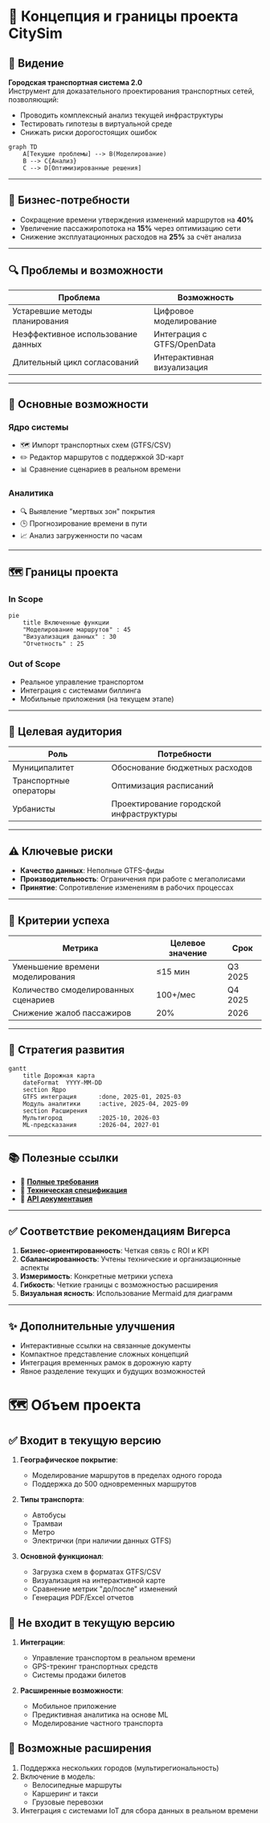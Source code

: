 # 🧭 Концепция и границы проекта CitySim

## 🌟 Видение

**Городская транспортная система 2.0**  
Инструмент для доказательного проектирования транспортных сетей, позволяющий:
- Проводить комплексный анализ текущей инфраструктуры
- Тестировать гипотезы в виртуальной среде
- Снижать риски дорогостоящих ошибок

```mermaid
graph TD
    A[Текущие проблемы] --> B(Моделирование)
    B --> C{Анализ}
    C --> D[Оптимизированные решения]
```

---

## 🎯 Бизнес-потребности

- Сокращение времени утверждения изменений маршрутов на **40%**
- Увеличение пассажиропотока на **15%** через оптимизацию сети
- Снижение эксплуатационных расходов на **25%** за счёт анализа

---

## 🔍 Проблемы и возможности

| Проблема                        | Возможность                    |
|---------------------------------|--------------------------------|
| Устаревшие методы планирования  | Цифровое моделирование         |
| Неэффективное использование данных | Интеграция с GTFS/OpenData     |
| Длительный цикл согласований    | Интерактивная визуализация     |

---

## 🧩 Основные возможности

### Ядро системы
- 🗺️ Импорт транспортных схем (GTFS/CSV)
- ✏️ Редактор маршрутов с поддержкой 3D-карт
- 📊 Сравнение сценариев в реальном времени

### Аналитика
- 🔍 Выявление "мертвых зон" покрытия
- 🕒 Прогнозирование времени в пути
- 📈 Анализ загруженности по часам

---

## 🗺 Границы проекта

### In Scope

```mermaid
pie
    title Включенные функции
    "Моделирование маршрутов" : 45
    "Визуализация данных" : 30
    "Отчетность" : 25
```

### Out of Scope
- Реальное управление транспортом
- Интеграция с системами биллинга
- Мобильные приложения (на текущем этапе)

---

## 👥 Целевая аудитория

| Роль                 | Потребности                         |
|----------------------|--------------------------------------|
| Муниципалитет        | Обоснование бюджетных расходов       |
| Транспортные операторы | Оптимизация расписаний              |
| Урбанисты            | Проектирование городской инфраструктуры |

---

## ⚠️ Ключевые риски

- **Качество данных**: Неполные GTFS-фиды  
- **Производительность**: Ограничения при работе с мегаполисами  
- **Принятие**: Сопротивление изменениям в рабочих процессах  

---

## 🎯 Критерии успеха

| Метрика                         | Целевое значение | Срок       |
|----------------------------------|------------------|------------|
| Уменьшение времени моделирования | ≤15 мин          | Q3 2025    |
| Количество смоделированных сценариев | 100+/мес     | Q4 2025    |
| Снижение жалоб пассажиров        | 20%              | 2026       |

---

## 🔮 Стратегия развития

```mermaid
gantt
    title Дорожная карта
    dateFormat  YYYY-MM-DD
    section Ядро
    GTFS интеграция      :done, 2025-01, 2025-03
    Модуль аналитики     :active, 2025-04, 2025-09
    section Расширения
    Мультигород          :2025-10, 2026-03
    ML-предсказания      :2026-04, 2027-01
```

---

## 📚 Полезные ссылки

- 📄 **[Полные требования](./requirements.md)**
- 🔧 **[Техническая спецификация](./tech-spec.md)**
- 📡 **[API документация](./openapi.yml)**

---

## ✅ Соответствие рекомендациям Вигерса

1. **Бизнес-ориентированность**: Четкая связь с ROI и KPI  
2. **Сбалансированность**: Учтены технические и организационные аспекты  
3. **Измеримость**: Конкретные метрики успеха  
4. **Гибкость**: Четкие границы с возможностью расширения  
5. **Визуальная ясность**: Использование Mermaid для диаграмм  

---

## ✨ Дополнительные улучшения

- Интерактивные ссылки на связанные документы  
- Компактное представление сложных концепций  
- Интеграция временных рамок в дорожную карту  
- Явное разделение текущих и будущих возможностей  

# 🗺️ Объем проекта

## ✅ Входит в текущую версию
1. **Географическое покрытие**:
   - Моделирование маршрутов в пределах одного города
   - Поддержка до 500 одновременных маршрутов

2. **Типы транспорта**:
   - Автобусы
   - Трамваи
   - Метро
   - Электрички (при наличии данных GTFS)

3. **Основной функционал**:
   - Загрузка схем в форматах GTFS/CSV
   - Визуализация на интерактивной карте
   - Сравнение метрик "до/после" изменений
   - Генерация PDF/Excel отчетов

## 🚫 Не входит в текущую версию
1. **Интеграции**:
   - Управление транспортом в реальном времени
   - GPS-трекинг транспортных средств
   - Системы продажи билетов

2. **Расширенные возможности**:
   - Мобильное приложение
   - Предиктивная аналитика на основе ML
   - Моделирование частного транспорта

## 🔮 Возможные расширения
1. Поддержка нескольких городов (мультирегиональность)
2. Включение в модель:
   - Велосипедные маршруты
   - Каршеринг и такси
   - Грузовые перевозки
3. Интеграция с системами IoT для сбора данных в реальном времени
